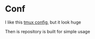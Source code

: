 # Conf

I like this [tmux config](https://github.com/gpakosz/.tmux), but it look huge

Then is repository is built for simple usage
